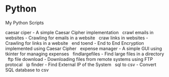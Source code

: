 # Python
My Python Scripts

caesar ciper - A simple Caesar Cipher implementation &nbsp;
crawl emails in websites - Crawling for emails in a website &nbsp;
craw links in websites - Crawling for links in a website &nbsp;
end toend - End to End Encryption implemented using Caesar Cipher &nbsp;
expense manager - A simple GUI using tkinter for managing expenses &nbsp;
findlargefiles - Find large files in a directory &nbsp;
ftp file download - Downloading files from remote systems using FTP protocal &nbsp;
ip finder - Find External IP of the System &nbsp;
sql to csv - Convert SQL database to csv &nbsp;
